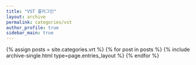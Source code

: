 ```yaml
---
title: "VST 플러그인"
layout: archive
permalink: categories/vst
author_profile: true
sidebar_main: true
---
```



{% assign posts = site.categories.vrt %}
{% for post in posts %} {% include archive-single.html type=page.entries_layout %} {% endfor %}

